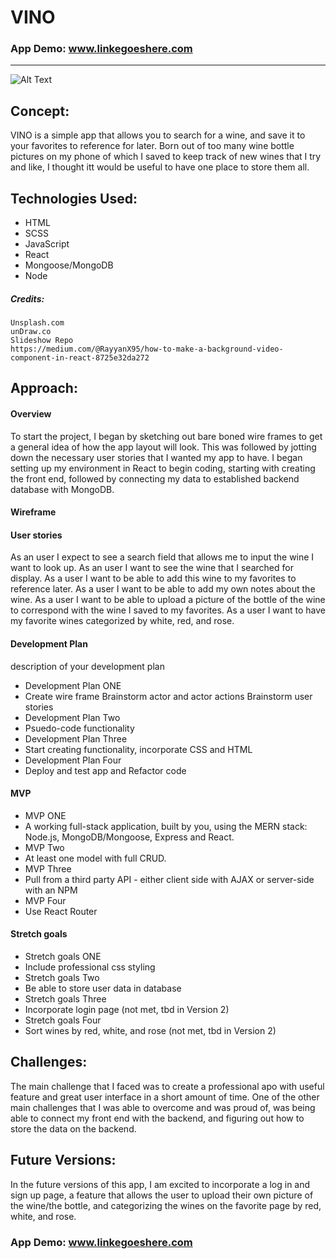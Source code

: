 # VINO

### App Demo: www.linkegoeshere.com

---
![Alt Text](https://media.giphy.com/media/l3q2wCnKRThy8ltxS/giphy.gif)



## Concept:

VINO is a simple app that allows you to search for a wine, and save it to your favorites to reference for later. Born out of too many wine bottle pictures on my phone of which I saved to keep track of new wines that I try and like, I thought itt would be useful to have one place to store them all. 

## Technologies Used:

* HTML
* SCSS
* JavaScript 
* React
* Mongoose/MongoDB
* Node

##### Credits:

    Unsplash.com
    unDraw.co
    Slideshow Repo
    https://medium.com/@RayyanX95/how-to-make-a-background-video-component-in-react-8725e32da272

## Approach:

#### Overview
To start the project, I began by sketching out bare boned wire frames to get a general idea of how the app layout will look. This was followed by jotting down the necessary user stories that I wanted my app to have. 
I began setting up my environment in React to begin coding, starting with creating the front end, followed by connecting my data to established backend database with MongoDB.

#### Wireframe




#### User stories

As an user I expect to see a search field that allows me to input the wine I want to look up. 
As an user I want to see the wine that I searched for display.
As a user I want to be able to add this wine to my favorites to reference later. 
As a user I want to be able to add my own notes about the wine. 
As a user I want to be able to upload a picture of the bottle of the wine to correspond with the wine I saved to my favorites. 
As a user I want to have my favorite wines categorized by white, red, and rose. 

#### Development Plan 

description of your development plan 

* Development Plan  ONE
* Create wire frame Brainstorm actor and actor actions Brainstorm user stories
* Development Plan  Two
* Psuedo-code functionality
* Development Plan  Three 
* Start creating functionality, incorporate CSS and HTML
* Development Plan  Four
* Deploy and test app and Refactor code

#### MVP

* MVP ONE
* A working full-stack application, built by you, using the MERN stack: Node.js, MongoDB/Mongoose, Express and React.
* MVP Two
* At least one model with full CRUD.
* MVP Three 
* Pull from a third party API - either client side with AJAX or server-side with an NPM
* MVP Four
* Use React Router

#### Stretch goals

* Stretch goals ONE
* Include professional css styling
* Stretch goals Two
* Be able to store user data in database
* Stretch goals Three 
* Incorporate login page (not met, tbd in Version 2)
* Stretch goals Four
* Sort wines by red, white, and rose (not met, tbd in Version 2)

## Challenges:

The main challenge that I faced was to create a professional apo with useful feature and great user interface in a short amount of time. One of the other main challenges that I was able to overcome and was proud of, was being able to connect my front end with the backend, and figuring out how to store the data on the backend. 

## Future Versions:

In the future versions of this app, I am excited to incorporate a log in and sign up page, a feature that allows the user to upload their own picture of the wine/the bottle, and categorizing the wines on the favorite page by red, white, and rose. 



### App Demo: www.linkegoeshere.com
